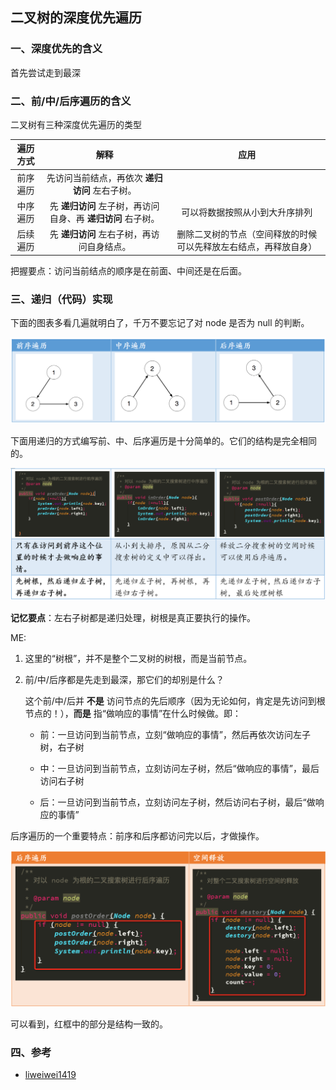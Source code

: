 ## 二叉树的深度优先遍历

### 一、深度优先的含义

首先尝试走到最深

### 二、前/中/后序遍历的含义

二叉树有三种深度优先遍历的类型

| 遍历方式 |                             解释                             |                             应用                             |
| :------: | :----------------------------------------------------------: | :----------------------------------------------------------: |
| 前序遍历 |        先访问当前结点，再依次 **递归访问** 左右子树。        |                                                              |
| 中序遍历 | 先 **递归访问** 左子树，再访问自身、再 **递归访问** 右子树。 |                可以将数据按照从小到大升序排列                |
| 后续遍历 |          先 **递归访问** 左右子树，再访问自身结点。          | 删除二叉树的节点（空间释放的时候可以先释放左右结点，再释放自身） |

把握要点：访问当前结点的顺序是在前面、中间还是在后面。



### 三、递归（代码）实现

下面的图表多看几遍就明白了，千万不要忘记了对 node 是否为 null 的判断。

![](..\image\dfs_总结.png)



下面用递归的方式编写前、中、后序遍历是十分简单的。它们的结构是完全相同的。

![](..\image\dfs_总结_2.png)

**记忆要点**：左右子树都是递归处理，树根是真正要执行的操作。

ME:

 1. 这里的“树根”，并不是整个二叉树的树根，而是当前节点。

 2. 前/中/后序都是先走到最深，那它们的却别是什么？

    这个前/中/后并 **不是** 访问节点的先后顺序（因为无论如何，肯定是先访问到根节点的！），**而是** 指“做响应的事情”在什么时候做。即：

    * 前：一旦访问到当前节点，立刻“做响应的事情”，然后再依次访问左子树，右子树

    * 中：一旦访问到当前节点，立刻访问左子树，然后“做响应的事情”，最后访问右子树

    * 后：一旦访问到当前节点，立刻访问左子树，然后访问右子树，最后“做响应的事情”

    

后序遍历的一个重要特点：前序和后序都访问完以后，才做操作。

![](..\image\dfs_总结_3.png)

可以看到，红框中的部分是结构一致的。

### 四、参考

* [liweiwei1419](https://www.yuque.com/liweiwei1419/algo/gl4ppo)

